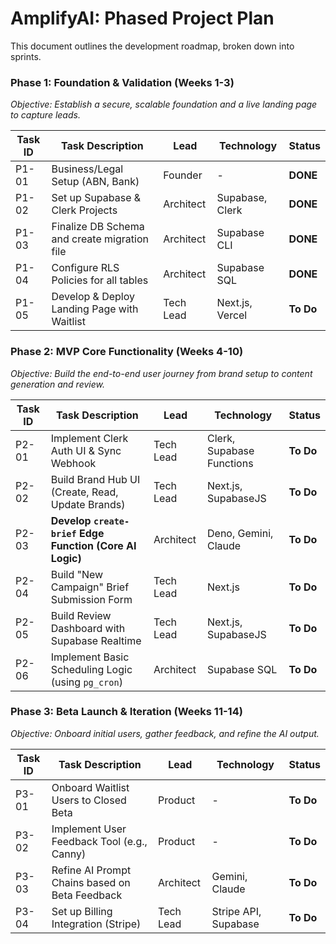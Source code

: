 # AmplifyAI: Phased Project Plan

This document outlines the development roadmap, broken down into sprints.

### Phase 1: Foundation & Validation (Weeks 1-3)
*Objective: Establish a secure, scalable foundation and a live landing page to capture leads.*

| Task ID | Task Description | Lead | Technology | Status |
|---|---|---|---|---|
| P1-01 | Business/Legal Setup (ABN, Bank) | Founder | - | **DONE** |
| P1-02 | Set up Supabase & Clerk Projects | Architect | Supabase, Clerk | **DONE** |
| P1-03 | Finalize DB Schema and create migration file | Architect | Supabase CLI | **DONE** |
| P1-04 | Configure RLS Policies for all tables | Architect | Supabase SQL | **DONE** |
| P1-05 | Develop & Deploy Landing Page with Waitlist | Tech Lead | Next.js, Vercel | **To Do** |

### Phase 2: MVP Core Functionality (Weeks 4-10)
*Objective: Build the end-to-end user journey from brand setup to content generation and review.*

| Task ID | Task Description | Lead | Technology | Status |
|---|---|---|---|---|
| P2-01 | Implement Clerk Auth UI & Sync Webhook | Tech Lead | Clerk, Supabase Functions | **To Do** |
| P2-02 | Build Brand Hub UI (Create, Read, Update Brands) | Tech Lead | Next.js, SupabaseJS | **To Do** |
| P2-03 | **Develop `create-brief` Edge Function (Core AI Logic)** | Architect | Deno, Gemini, Claude | **To Do** |
| P2-04 | Build "New Campaign" Brief Submission Form | Tech Lead | Next.js | **To Do** |
| P2-05 | Build Review Dashboard with Supabase Realtime | Tech Lead | Next.js, SupabaseJS | **To Do** |
| P2-06 | Implement Basic Scheduling Logic (using `pg_cron`) | Architect | Supabase SQL | **To Do** |

### Phase 3: Beta Launch & Iteration (Weeks 11-14)
*Objective: Onboard initial users, gather feedback, and refine the AI output.*

| Task ID | Task Description | Lead | Technology | Status |
|---|---|---|---|---|
| P3-01 | Onboard Waitlist Users to Closed Beta | Product | - | **To Do** |
| P3-02 | Implement User Feedback Tool (e.g., Canny) | Product | - | **To Do** |
| P3-03 | Refine AI Prompt Chains based on Beta Feedback | Architect | Gemini, Claude | **To Do** |
| P3-04 | Set up Billing Integration (Stripe) | Tech Lead | Stripe API, Supabase | **To Do** |